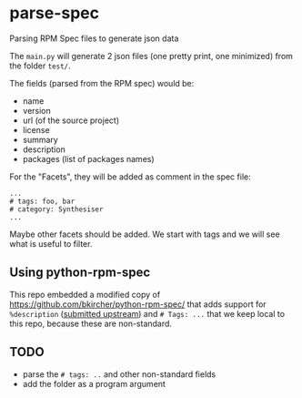 # parse-spec
Parsing RPM Spec files to generate json data

The `main.py` will generate 2 json files (one pretty print, one minimized) from the folder `test/`.

The fields (parsed from the RPM spec) would be:
- name
- version
- url (of the source project)
- license
- summary
- description
- packages (list of packages names)

For the "Facets", they will be added as comment in the spec file:
```
...
# tags: foo, bar
# category: Synthesiser
...
```
Maybe other facets should be added. We start with tags and we will see what is useful to filter.


## Using python-rpm-spec

This repo embedded a modified copy of  https://github.com/bkircher/python-rpm-spec/ that adds support 
for `%description` ([submitted upstream](https://github.com/bkircher/python-rpm-spec/pull/42)) 
and `# Tags: ...` that we keep local to this repo, because these are non-standard.

## TODO

- parse the `# tags: ..` and other non-standard fields 
- add the folder as a program argument